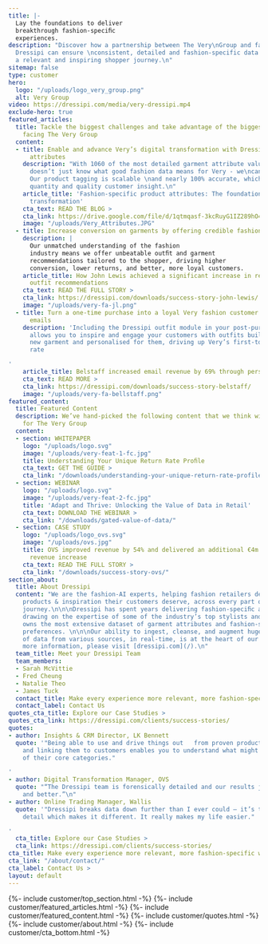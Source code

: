 ```yaml
---
title: |-
  Lay the foundations to deliver
  breakthrough fashion-speciﬁc
  experiences.
description: "Discover how a partnership between The Very\nGroup and fashion-AI experts
  Dressipi can ensure \nconsistent, detailed and fashion-specific data to \ndeliver
  a relevant and inspiring shopper journey.\n"
sitemap: false
type: customer
hero:
  logo: "/uploads/logo_very_group.png"
  alt: Very Group
video: https://dressipi.com/media/very-dressipi.mp4
exclude-hero: true
featured_articles:
  title: Tackle the biggest challenges and take advantage of the biggest opportunities
    facing The Very Group
  content:
  - title: Enable and advance Very’s digital transformation with Dressipi's fashion
      attributes
    description: "With 1060 of the most detailed garment attribute values,\nDressipi
      doesn’t just know what good fashion data means for Very - we\ncan produce it.
      Our product tagging is scalable \nand nearly 100% accurate, which means higher
      quantity and quality customer insight.\n"
    article_title: 'Fashion-specific product attributes: The foundation for digital
      transformation'
    cta_text: READ THE BLOG >
    cta_link: https://drive.google.com/file/d/1qtmqasf-3kcRuyG1IZ289hO4OR6WE5gN/view
    image: "/uploads/Very_Attributes.JPG"
  - title: Increase conversion on garments by offering credible fashion recommendations
    description: |
      Our unmatched understanding of the fashion
      industry means we offer unbeatable outﬁt and garment
      recommendations tailored to the shopper, driving higher
      conversion, lower returns, and better, more loyal customers.
    article_title: How John Lewis achieved a significant increase in revenue with
      outfit recommendations
    cta_text: READ THE FULL STORY >
    cta_link: https://dressipi.com/downloads/success-story-john-lewis/
    image: "/uploads/very-fa-jl.png"
  - title: Turn a one-time purchase into a loyal Very fashion customer with post-purchase
      emails
    description: 'Including the Dressipi outfit module in your post-purchase emails
      allows you to inspire and engage your customers with outfits built around their
      new garment and personalised for them, driving up Very’s first-to-second purchase
      rate

'
    article_title: Belstaff increased email revenue by 69% through personalised recommendations
    cta_text: READ MORE >
    cta_link: https://dressipi.com/downloads/success-story-belstaff/
    image: "/uploads/very-fa-bellstaff.png"
featured_content:
  title: Featured Content
  description: We’ve hand-picked the following content that we think will be relevant
    for The Very Group
  content:
  - section: WHITEPAPER
    logo: "/uploads/logo.svg"
    image: "/uploads/very-feat-1-fc.jpg"
    title: Understanding Your Unique Return Rate Proﬁle
    cta_text: GET THE GUIDE >
    cta_link: "/downloads/understanding-your-unique-return-rate-profile-whitepaper/"
  - section: WEBINAR
    logo: "/uploads/logo.svg"
    image: "/uploads/very-feat-2-fc.jpg"
    title: 'Adapt and Thrive: Unlocking the Value of Data in Retail'
    cta_text: DOWNLOAD THE WEBINAR >
    cta_link: "/downloads/gated-value-of-data/"
  - section: CASE STUDY
    logo: "/uploads/logo_ovs.svg"
    image: "/uploads/ovs.jpg"
    title: OVS improved revenue by 54% and delivered an additional €4m of incremental
      revenue increase
    cta_text: READ THE FULL STORY >
    cta_link: "/downloads/success-story-ovs/"
section_about:
  title: About Dressipi
  content: "We are the fashion-AI experts, helping fashion retailers deliver the relevant
    products & inspiration their customers deserve, across every part of the shopper
    journey.\n\n\nDressipi has spent years delivering fashion-speciﬁc algorithms,
    drawing on the expertise of some of the industry’s top stylists and experts.\n\n\nDressipi
    owns the most extensive dataset of garment attributes and fashion-speciﬁc customer
    preferences. \n\n\nOur ability to ingest, cleanse, and augment huge quantities
    of data from various sources, in real-time, is at the heart of our platform.\n\n\nFor
    more information, please visit [dressipi.com](/).\n"
  team_title: Meet your Dressipi Team
  team_members:
  - Sarah McVittie
  - Fred Cheung
  - Natalie Theo
  - James Tuck
  contact_title: Make every experience more relevant, more fashion-specific with Dressipi
  contact_label: Contact Us
quotes_cta_title: Explore our Case Studies >
quotes_cta_link: https://dressipi.com/clients/success-stories/
quotes:
- author: Insights & CRM Director, LK Bennett
  quote: '"Being able to use and drive things out   from proven product attributes
    and linking them to customers enables you to understand what might work outside
    of their core categories."

'
- author: Digital Transformation Manager, OVS
  quote: "“The Dressipi team is forensically detailed and our results just get better
    and better.”\n"
- author: Online Trading Manager, Wallis
  quote: '"Dressipi breaks data down further than I ever could – it’s the next level
    detail which makes it different. It really makes my life easier."

'
  cta_title: Explore our Case Studies >
  cta_link: https://dressipi.com/clients/success-stories/
cta_title: Make every experience more relevant, more fashion-specific with Dressipi
cta_link: "/about/contact/"
cta_label: Contact Us >
layout: default
---
```


{%- include customer/top_section.html -%}
{%- include customer/featured_articles.html -%}
{%- include customer/featured_content.html -%}
{%- include customer/quotes.html -%}
{%- include customer/about.html -%}
{%- include customer/cta_bottom.html -%}